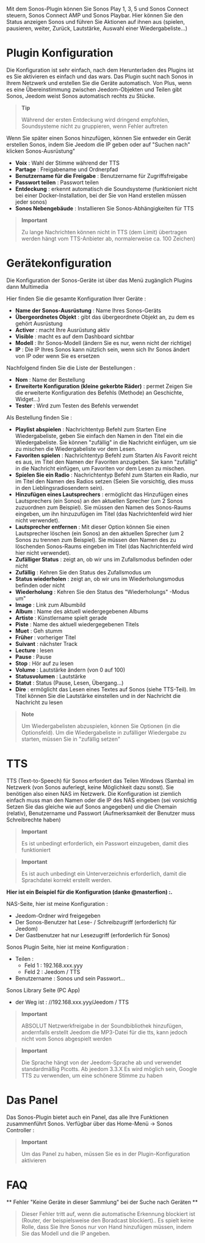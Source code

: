 Mit dem Sonos-Plugin können Sie Sonos Play 1, 3, 5 und Sonos Connect steuern,
Sonos Connect AMP und Sonos Playbar. Hier können Sie den Status anzeigen
Sonos und führen Sie Aktionen auf ihnen aus (spielen, pausieren, weiter,
Zurück, Lautstärke, Auswahl einer Wiedergabeliste…)

# Plugin Konfiguration

Die Konfiguration ist sehr einfach, nach dem Herunterladen des Plugins ist es
Sie aktivieren es einfach und das wars. Das Plugin sucht nach
Sonos in Ihrem Netzwerk und erstellen Sie die Geräte automatisch. Von
Plus, wenn es eine Übereinstimmung zwischen Jeedom-Objekten und Teilen gibt
Sonos, Jeedom weist Sonos automatisch rechts zu
Stücke.

> **Tip**
>
> Während der ersten Entdeckung wird dringend empfohlen, Soundsysteme nicht zu gruppieren, wenn Fehler auftreten

Wenn Sie später einen Sonos hinzufügen, können Sie entweder ein Gerät erstellen
Sonos, indem Sie Jeedom die IP geben oder auf "Suchen nach" klicken
Sonos-Ausrüstung"

-   **Voix** : Wahl der Stimme während der TTS
-   **Partage** : Freigabename und Ordnerpfad
-   **Benutzername für die Freigabe** : Benutzername für
    Zugriffsfreigabe
-   **Passwort teilen** : Passwort teilen
-   **Entdeckung** : erkennt automatisch die Soundsysteme (funktioniert nicht
    bei einer Docker-Installation, bei der Sie von Hand erstellen müssen
    jeder sonos)
-   **Sonos Nebengebäude** : Installieren Sie Sonos-Abhängigkeiten für TTS

> **Important**
>
> Zu lange Nachrichten können nicht in TTS (dem Limit) übertragen werden
> hängt vom TTS-Anbieter ab, normalerweise ca. 100 Zeichen)

# Gerätekonfiguration

Die Konfiguration der Sonos-Geräte ist über das Menü zugänglich
Plugins dann Multimedia

Hier finden Sie die gesamte Konfiguration Ihrer Geräte :

-   **Name der Sonos-Ausrüstung** : Name Ihres Sonos-Geräts
-   **Übergeordnetes Objekt** : gibt das übergeordnete Objekt an, zu dem es gehört
    Ausrüstung
-   **Activer** : macht Ihre Ausrüstung aktiv
-   **Visible** : macht es auf dem Dashboard sichtbar
-   **Modell** : Ihr Sonos-Modell (ändern Sie es nur, wenn
    nicht der richtige)
-   **IP** : Die IP Ihres Sonos kann nützlich sein, wenn sich Ihr Sonos ändert
    von IP oder wenn Sie es ersetzen

Nachfolgend finden Sie die Liste der Bestellungen :

-   **Nom** : Name der Bestellung
-   **Erweiterte Konfiguration (kleine gekerbte Räder)** : permet
    Zeigen Sie die erweiterte Konfiguration des Befehls (Methode) an
    Geschichte, Widget…)
-   **Tester** : Wird zum Testen des Befehls verwendet

Als Bestellung finden Sie :

-   **Playlist abspielen** : Nachrichtentyp Befehl zum Starten
    Eine Wiedergabeliste, geben Sie einfach den Namen in den Titel ein
    die Wiedergabeliste. Sie können "zufällig" in die Nachricht einfügen, um sie zu mischen
    die Wiedergabeliste vor dem Lesen.
-   **Favoriten spielen** :  Nachrichtentyp Befehl zum Starten
    Als Favorit reicht es aus, im Titel den Namen der Favoriten anzugeben. Sie
    kann "zufällig" in die Nachricht einfügen, um Favoriten vor dem Lesen zu mischen.
-   **Spielen Sie ein Radio** : Nachrichtentyp Befehl zum Starten
    ein Radio, nur im Titel den Namen des Radios setzen
    (Seien Sie vorsichtig, dies muss in den Lieblingsradiosendern sein).
-   **Hinzufügen eines Lautsprechers** : ermöglicht das Hinzufügen eines Lautsprechers
    (ein Sonos) an den aktuellen Sprecher (um 2 Sonos zuzuordnen
    zum Beispiel). Sie müssen den Namen des Sonos-Raums eingeben, um ihn hinzuzufügen
    im Titel (das Nachrichtenfeld wird hier nicht verwendet).
-   **Lautsprecher entfernen** : Mit dieser Option können Sie einen Lautsprecher löschen
    (ein Sonos) an den aktuellen Sprecher (um 2 Sonos zu trennen
    zum Beispiel). Sie müssen den Namen des zu löschenden Sonos-Raums eingeben
    im Titel (das Nachrichtenfeld wird hier nicht verwendet).
-   **Zufälliger Status** : zeigt an, ob wir uns im Zufallsmodus befinden oder nicht
-   **Zufällig** : Kehren Sie den Status des Zufallsmodus um
-   **Status wiederholen** : zeigt an, ob wir uns im Wiederholungsmodus befinden oder nicht
-   **Wiederholung** : Kehren Sie den Status des "Wiederholungs" -Modus um"
-   **Image** : Link zum Albumbild
-   **Album** : Name des aktuell wiedergegebenen Albums
-   **Artiste** : Künstlername spielt gerade
-   **Piste** : Name des aktuell wiedergegebenen Titels
-   **Muet** : Geh stumm
-   **Früher** : vorheriger Titel
-   **Suivant** : nächster Track
-   **Lecture** : lesen
-   **Pause** : Pause
-   **Stop** : Hör auf zu lesen
-   **Volume** : Lautstärke ändern (von 0 auf 100)
-   **Statusvolumen** : Lautstärke
-   **Statut** : Status (Pause, Lesen, Übergang…)
-   **Dire** : ermöglicht das Lesen eines Textes auf Sonos (siehe TTS-Teil).
    Im Titel können Sie die Lautstärke einstellen und in der Nachricht die
    Nachricht zu lesen

> **Note**
>
> Um Wiedergabelisten abzuspielen, können Sie Optionen (in die
> Optionsfeld). Um die Wiedergabeliste in zufälliger Wiedergabe zu starten, müssen Sie
> in "zufällig setzen"

# TTS

TTS (Text-to-Speech) für Sonos erfordert das Teilen
Windows (Samba) im Netzwerk (von Sonos auferlegt, keine Möglichkeit dazu
sonst). Sie benötigen also einen NAS im Netzwerk. Die Konfiguration ist
ziemlich einfach muss man den Namen oder die IP des NAS eingeben (sei vorsichtig
Setzen Sie das gleiche wie auf Sonos angegeben) und die Chemain
(relativ), Benutzername und Passwort (Aufmerksamkeit
der Benutzer muss Schreibrechte haben)

> **Important**
>
> Es ist unbedingt erforderlich, ein Passwort einzugeben, damit dies funktioniert

> **Important**
>
> Es ist auch unbedingt ein Unterverzeichnis erforderlich, damit die Sprachdatei
> korrekt erstellt werden.

**Hier ist ein Beispiel für die Konfiguration (danke @masterfion) :.**

NAS-Seite, hier ist meine Konfiguration :

-   Jeedom-Ordner wird freigegeben
-   Der Sonos-Benutzer hat Lese- / Schreibzugriff (erforderlich)
    für Jeedom)
-   Der Gastbenutzer hat nur Lesezugriff (erforderlich für
    Sonos)

Sonos Plugin Seite, hier ist meine Konfiguration :

-   Teilen :
    -   Feld 1 : 192.168.xxx.yyy
    -   Feld 2 : Jeedom / TTS
-   Benutzername : Sonos und sein Passwort…

Sonos Library Seite (PC App)
-   der Weg ist : //192.168.xxx.yyy/Jeedom / TTS

> **Important**
>
> ABSOLUT Netzwerkfreigabe in der Soundbibliothek hinzufügen, andernfalls erstellt Jeedom die MP3-Datei für die tts, kann jedoch nicht vom Sonos abgespielt werden

> **Important**
>
> Die Sprache hängt von der Jeedom-Sprache ab und verwendet standardmäßig Picotts. Ab jeedom 3.3.X Es wird möglich sein, Google TTS zu verwenden, um eine schönere Stimme zu haben


# Das Panel

Das Sonos-Plugin bietet auch ein Panel, das alle Ihre Funktionen zusammenführt
Sonos. Verfügbar über das Home-Menü → Sonos Controller :

> **Important**
>
> Um das Panel zu haben, müssen Sie es in der Plugin-Konfiguration aktivieren

# FAQ

** Fehler "Keine Geräte in dieser Sammlung" bei der Suche nach Geräten **
>
> Dieser Fehler tritt auf, wenn die automatische Erkennung blockiert ist (Router, der beispielsweise den Boradcast blockiert).. Es spielt keine Rolle, dass Sie Ihre Sonos nur von Hand hinzufügen müssen, indem Sie das Modell und die IP angeben.
